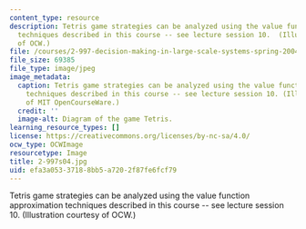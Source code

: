 ```yaml
---
content_type: resource
description: Tetris game strategies can be analyzed using the value function approximation
  techniques described in this course -- see lecture session 10.  (Illustration courtesy
  of OCW.)
file: /courses/2-997-decision-making-in-large-scale-systems-spring-2004/efa3a05337188bb5a7202f87fe6fcf79_2-997s04.jpg
file_size: 69385
file_type: image/jpeg
image_metadata:
  caption: Tetris game strategies can be analyzed using the value function approximation
    techniques described in this course -- see lecture session 10. (Illustration courtesy
    of MIT OpenCourseWare.)
  credit: ''
  image-alt: Diagram of the game Tetris.
learning_resource_types: []
license: https://creativecommons.org/licenses/by-nc-sa/4.0/
ocw_type: OCWImage
resourcetype: Image
title: 2-997s04.jpg
uid: efa3a053-3718-8bb5-a720-2f87fe6fcf79
---
```

Tetris game strategies can be analyzed using the value function approximation techniques described in this course -- see lecture session 10.  (Illustration courtesy of OCW.)